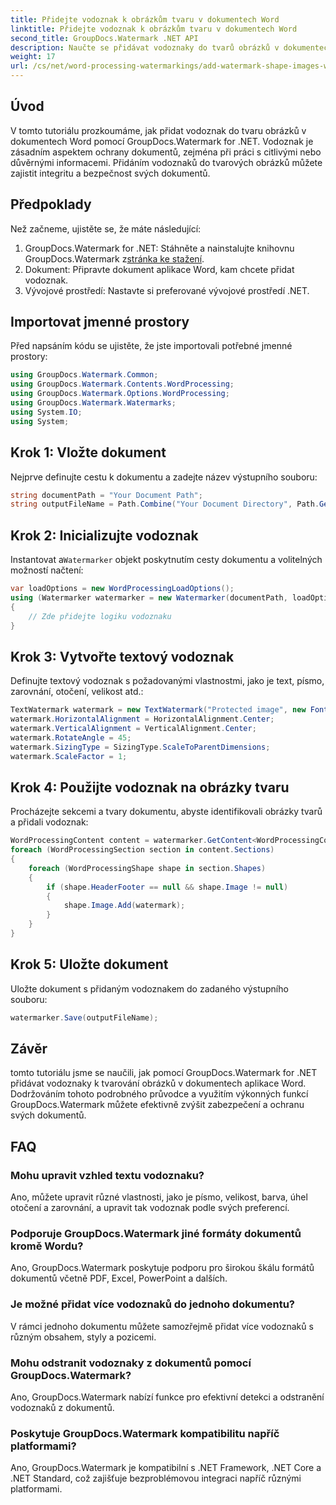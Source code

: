```yaml
---
title: Přidejte vodoznak k obrázkům tvaru v dokumentech Word
linktitle: Přidejte vodoznak k obrázkům tvaru v dokumentech Word
second_title: GroupDocs.Watermark .NET API
description: Naučte se přidávat vodoznaky do tvarů obrázků v dokumentech aplikace Word pomocí GroupDocs.Watermark for .NET. Vylepšete zabezpečení dokumentů pomocí tohoto kurzu.
weight: 17
url: /cs/net/word-processing-watermarkings/add-watermark-shape-images-word-docs/
---
```

## Úvod
V tomto tutoriálu prozkoumáme, jak přidat vodoznak do tvaru obrázků v dokumentech Word pomocí GroupDocs.Watermark for .NET. Vodoznak je zásadním aspektem ochrany dokumentů, zejména při práci s citlivými nebo důvěrnými informacemi. Přidáním vodoznaků do tvarových obrázků můžete zajistit integritu a bezpečnost svých dokumentů.
## Předpoklady
Než začneme, ujistěte se, že máte následující:
1.  GroupDocs.Watermark for .NET: Stáhněte a nainstalujte knihovnu GroupDocs.Watermark z[stránka ke stažení](https://releases.groupdocs.com/Watermark/net/).
2. Dokument: Připravte dokument aplikace Word, kam chcete přidat vodoznak.
3. Vývojové prostředí: Nastavte si preferované vývojové prostředí .NET.
## Importovat jmenné prostory
Před napsáním kódu se ujistěte, že jste importovali potřebné jmenné prostory:
```csharp
using GroupDocs.Watermark.Common;
using GroupDocs.Watermark.Contents.WordProcessing;
using GroupDocs.Watermark.Options.WordProcessing;
using GroupDocs.Watermark.Watermarks;
using System.IO;
using System;
```
## Krok 1: Vložte dokument
Nejprve definujte cestu k dokumentu a zadejte název výstupního souboru:
```csharp
string documentPath = "Your Document Path";
string outputFileName = Path.Combine("Your Document Directory", Path.GetFileName(documentPath));
```
## Krok 2: Inicializujte vodoznak
 Instantovat a`Watermarker` objekt poskytnutím cesty dokumentu a volitelných možností načtení:
```csharp
var loadOptions = new WordProcessingLoadOptions();
using (Watermarker watermarker = new Watermarker(documentPath, loadOptions))
{
    // Zde přidejte logiku vodoznaku
}
```
## Krok 3: Vytvořte textový vodoznak
Definujte textový vodoznak s požadovanými vlastnostmi, jako je text, písmo, zarovnání, otočení, velikost atd.:
```csharp
TextWatermark watermark = new TextWatermark("Protected image", new Font("Arial", 8));
watermark.HorizontalAlignment = HorizontalAlignment.Center;
watermark.VerticalAlignment = VerticalAlignment.Center;
watermark.RotateAngle = 45;
watermark.SizingType = SizingType.ScaleToParentDimensions;
watermark.ScaleFactor = 1;
```
## Krok 4: Použijte vodoznak na obrázky tvaru
Procházejte sekcemi a tvary dokumentu, abyste identifikovali obrázky tvarů a přidali vodoznak:
```csharp
WordProcessingContent content = watermarker.GetContent<WordProcessingContent>();
foreach (WordProcessingSection section in content.Sections)
{
    foreach (WordProcessingShape shape in section.Shapes)
    {
        if (shape.HeaderFooter == null && shape.Image != null)
        {
            shape.Image.Add(watermark);
        }
    }
}
```
## Krok 5: Uložte dokument
Uložte dokument s přidaným vodoznakem do zadaného výstupního souboru:
```csharp
watermarker.Save(outputFileName);
```

## Závěr
tomto tutoriálu jsme se naučili, jak pomocí GroupDocs.Watermark for .NET přidávat vodoznaky k tvarování obrázků v dokumentech aplikace Word. Dodržováním tohoto podrobného průvodce a využitím výkonných funkcí GroupDocs.Watermark můžete efektivně zvýšit zabezpečení a ochranu svých dokumentů.
## FAQ
### Mohu upravit vzhled textu vodoznaku?
Ano, můžete upravit různé vlastnosti, jako je písmo, velikost, barva, úhel otočení a zarovnání, a upravit tak vodoznak podle svých preferencí.
### Podporuje GroupDocs.Watermark jiné formáty dokumentů kromě Wordu?
Ano, GroupDocs.Watermark poskytuje podporu pro širokou škálu formátů dokumentů včetně PDF, Excel, PowerPoint a dalších.
### Je možné přidat více vodoznaků do jednoho dokumentu?
V rámci jednoho dokumentu můžete samozřejmě přidat více vodoznaků s různým obsahem, styly a pozicemi.
### Mohu odstranit vodoznaky z dokumentů pomocí GroupDocs.Watermark?
Ano, GroupDocs.Watermark nabízí funkce pro efektivní detekci a odstranění vodoznaků z dokumentů.
### Poskytuje GroupDocs.Watermark kompatibilitu napříč platformami?
Ano, GroupDocs.Watermark je kompatibilní s .NET Framework, .NET Core a .NET Standard, což zajišťuje bezproblémovou integraci napříč různými platformami.